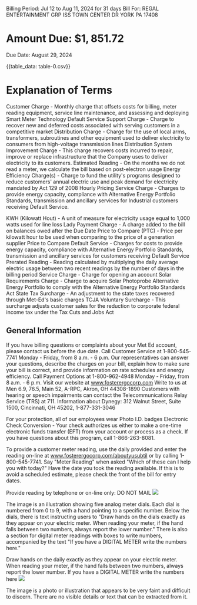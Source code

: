 Billing Period: Jul 12 to Aug 11, 2024 for 31 days
Bill For: REGAL ENTERTAINMENT GRP
ISS TOWN CENTER DR
YORK PA 17408

# Amount Due: $\$ 1,851.72$ 

Due Date: August 29, 2024

{{table_data: table-0.csv}}


# Explanation of Terms 

Customer Charge - Monthly charge that offsets costs for billing, meter reading equipment, service line maintenance, and assessing and deploying
Smart Meter Technology
Default Service Support Charge - Charge to recover new and deferred costs associated with serving customers in a competitive market
Distribution Charge - Charge for the use of local arms, transformers, subroutines and other equipment used to deliver electricity to consumers from high-voltage transmission lines
Distribution System Improvement Charge - This charge recovers costs incurred to repair, improve or replace infrastructure that the Company uses to deliver electricity to its customers.
Estimated Reading - On the months we do not read a meter, we calculate the bill based on post-electron usage
Energy Efficiency Charge(s) - Charge to fund the utility's programs designed to reduce customers' annual electric use and peak demand for electricity mandated by Act 129 of 2008
Hourly Pricing Service Charge - Charges to provide energy capacity, compliance with Alternative Energy Portfolio Standards, transmission and ancillary services for Industrial customers receiving Default Service.

KWH (Kilowatt Hout) - A unit of measure for electricity usage equal to 1,000 watts used for line loss
Lady Payment Charge - A charge added to the bill on balances owed after the Due Date
Price to Compare (PTC) - Price per kilowatt hour to be used when comparing to the price of a generation supplier
Price to Compare Default Service - Charges for costs to provide energy capacity, compliance with Alternative Energy Portfolio Standards, transmission and ancillary services for customers receiving Default Service
Prerated Reading - Reading calculated by multiplying the daily average electric usage between two recent readings by the number of days in the billing period
Service Charge - Charge for opening an account
Solar Requirements Charge - Charge to acquire Solar Photoprobe Alternative Energy Portfolio to comply with the Alternative Energy Portfolio Standards Act
State Tax Surcharge - An adjustment to the state taxes recovered through Met-Ed's basic charges
TCJA Voluntary Surcharge - This surcharge adjusts customer sales for the reduction to corporate federal income tax under the Tax Cuts and Jobs Act

## General Information

If you have billing questions or complaints about your Met Ed account, please contact us before the due date.
Call Customer Service at 1-800-545-7741 Monday - Friday, from 8 a.m. - 6 p.m. Our representatives can answer your questions, describe the charges on your bill, explain how to make sure your bill is correct, and provide information on rate schedules and energy efficiency.
Call Payment Options at 1-800-962-4948 Monday - Friday, from 8 a.m. - 6 p.m.
Visit our website at www.fosterergocorp.com
Write to us at Men 6.9, 76.5, Main 52, A-RPC, Akron, OH 44308-1890
Customers with hearing or speech impairments can contact the Telecommunications Relay Service (TRS) at 711.
Information about Dynegy: 312 Walnut Street, Suite 1500, Cincinnati, OH 45202, 1-877-331-3046

For your protection, all of our employees wear Photo I.D. badges
Electronic Check Conversion - Your check authorizes us either to make a one-time electronic funds transfer (EFT) from your account or process as a check. If you have questions about this program, call 1-866-263-8081.

To provide a customer meter reading, use the daily provided and enter the reading on-line at www.fosterergocorp.com/aboutyusubtil or by calling 1-800-545-7741. Say "Meter Reading" when asked "Which of these can I help you with today?" Have the date you took the reading available. If this is to avoid a scheduled estimate, please check the front of the bill for entry dates.

Provide reading by telephone or on-line only: DO NOT MAIL
![](images/img-0.jpeg)

The image is an illustration showing five analog meter dials. Each dial is numbered from 0 to 9, with a hand pointing to a specific number. Below the dials, there is text instructing users to "Draw hands on the dials exactly as they appear on your electric meter. When reading your meter, if the hand falls between two numbers, always report the lower number." There is also a section for digital meter readings with boxes to write numbers, accompanied by the text "If you have a DIGITAL METER write the numbers here."

Draw hands on the daily exactly as they appear on your electric meter. When reading your meter, if the hand falls between two numbers, always report the lower number.
If you have a DIGITAL METER write the numbers here
![](images/img-1.jpeg)

The image is a photo or illustration that appears to be very faint and difficult to discern. There are no visible details or text that can be extracted from it.
